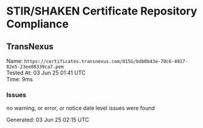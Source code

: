 # STIR/SHAKEN Certificate Repository Compliance

## TransNexus

Name: `https://certificates.transnexus.com/815G/bdb0b43e-70c6-4917-82e5-23ee08339ca7.pem`\
Tested At: 03 Jun 25 01:41 UTC\
Time: 9ms

### Issues

no warning, or error, or notice date level issues were found

Generated: 03 Jun 25 02:15 UTC
